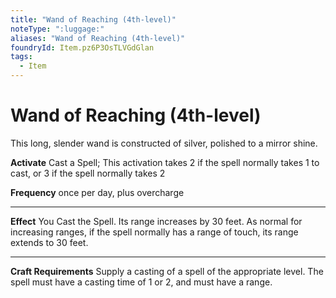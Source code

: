 ```yaml
---
title: "Wand of Reaching (4th-level)"
noteType: ":luggage:"
aliases: "Wand of Reaching (4th-level)"
foundryId: Item.pz6P3OsTLVGdGlan
tags:
  - Item
---
```


# Wand of Reaching (4th-level)

This long, slender wand is constructed of silver, polished to a mirror shine.

**Activate** Cast a Spell; This activation takes 2 if the spell normally takes 1 to cast, or 3 if the spell normally takes 2

**Frequency** once per day, plus overcharge

* * *

**Effect** You Cast the Spell. Its range increases by 30 feet. As normal for increasing ranges, if the spell normally has a range of touch, its range extends to 30 feet.

* * *

**Craft Requirements** Supply a casting of a spell of the appropriate level. The spell must have a casting time of 1 or 2, and must have a range.
